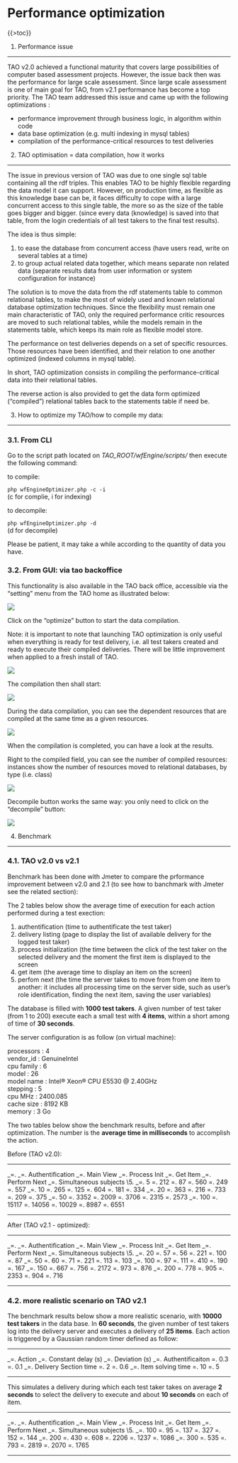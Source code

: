 <!--
parent:
    title: Administrator_Guide
author:
    - 'Somsack Sipasseuth'
created_at: '2011-06-22 11:25:02'
updated_at: '2011-09-28 13:22:25'
tags:
    - 'Administrator Guide'
-->

Performance optimization
========================

{{\>toc}}

1. Performance issue
--------------------

TAO v2.0 achieved a functional maturity that covers large possibilities of computer based assessment projects. However, the issue back then was the performance for large scale assessment. Since large scale assessment is one of main goal for TAO, from v2.1 performance has become a top priority. The TAO team addressed this issue and came up with the following optimizations :

-   performance improvement through business logic, in algorithm within code
-   data base optimization (e.g. multi indexing in mysql tables)
-   compilation of the performance-critical resources to test deliveries

2. TAO optimisation = data compilation, how it works
----------------------------------------------------

The issue in previous version of TAO was due to one single sql table containing all the rdf triples. This enables TAO to be highly flexible regarding the data model it can support. However, on production time, as flexible as this knowledge base can be, it faces difficulty to cope with a large concurrent access to this single table, the more so as the size of the table goes bigger and bigger. (since every data (knowledge) is saved into that table, from the login credentials of all test takers to the final test results).<br/>

The idea is thus simple:

1.  to ease the database from concurrent access (have users read, write on several tables at a time)
2.  to group actual related data together, which means separate non related data (separate results data from user information or system configuration for instance)

The solution is to move the data from the rdf statements table to common relational tables, to make the most of widely used and known relational database optimization techniques. Since the flexibility must remain one main characteristic of TAO, only the required performance critic resources are moved to such relational tables, while the models remain in the statements table, which keeps its main role as flexible model store.<br/>

The performance on test deliveries depends on a set of specific resources. Those resources have been identified, and their relation to one another optimized (indexed columns in mysql table).

In short, TAO optimization consists in compiling the performance-critical data into their relational tables.

The reverse action is also provided to get the data form optimized (“compiled”) relational tables back to the statements table if need be.

3. How to optimize my TAO/how to compile my data:
-------------------------------------------------

### 3.1. From CLI

Go to the script path located on *TAO\_ROOT/wfEngine/scripts/* then execute the following command:<br/>

to compile:<br/>

`php wfEngineOptimizer.php -c -i`\
(c for complie, i for indexing)

to decompile:<br/>

`php wfEngineOptimizer.php -d`\
(d for decompile)

Please be patient, it may take a while according to the quantity of data you have.

### 3.2. From GUI: via tao backoffice

This functionality is also available in the TAO back office, accessible via the “setting” menu from the TAO home as illustrated below:<br/>

![](../resources/perf_opt_setting.png)

Click on the “optimize” button to start the data compilation.

Note: it is important to note that launching TAO optimization is only useful when everything is ready for test delivery, i.e. all test takers created and ready to execute their compiled deliveries. There will be little improvement when applied to a fresh install of TAO.

![](../resources/perf_opt_compile_button.png)

The compilation then shall start:

![](../resources/perf_opt_compiling.png)

During the data compilation, you can see the dependent resources that are compiled at the same time as a given resources.

![](../resources/perf_opt_compiling_related.png)

When the compilation is completed, you can have a look at the results.<br/>

Right to the compiled field, you can see the number of compiled resources: instances show the number of resources moved to relational databases, by type (i.e. class)

![](../resources/perf_opt_compile_success.png)

Decompile button works the same way: you only need to click on the “decompile” button:

![](../resources/perf_opt_decompiling.png)

4. Benchmark
------------

### 4.1. TAO v2.0 vs v2.1

Benchmark has been done with Jmeter to compare the prformance improvement between v2.0 and 2.1 (to see how to banchmark with Jmeter see the related section):

The 2 tables below show the average time of execution for each action performed during a test exection:

1.  authentification (time to authentificate the test taker)
2.  delivery listing (page to display the list of available delivery for the logged test taker)
3.  process initialization (the time between the click of the test taker on the selected delivery and the moment the first item is displayed to the screen
4.  get item (the average time to display an item on the screen)
5.  perfom next (the time the server takes to move from from one item to another: it includes all processing time on the server side, such as user’s role identification, finding the next item, saving the user variables)

The database is filled with **1000 test takers**. A given number of test taker (from 1 to 200) execute each a small test with **4 items**, within a short among of time of **30 seconds**.

The server configuration is as follow (on virtual machine):<br/>

processors : 4\
vendor\_id : GenuineIntel\
cpu family : 6\
model : 26\
model name : Intel® Xeon® CPU E5530 @ 2.40GHz\
stepping : 5\
cpu MHz : 2400.085\
cache size : 8192 KB\
memory : 3 Go

The two tables below show the benchmark results, before and after optimization. The number is the **average time in milliseconds** to accomplish the action.

Before (TAO v2.0):

  ---------------------------- ----------------------- ---------------- ------------------- --------------- -------------------
  \_=.                         \_=. Authentification   \_=. Main View   \_=. Process Init   \_=. Get Item   \_=. Perform Next
  \_=. Simultaneous subjects   \\5.
  \_=. 5                       =. 212                  =. 87            =. 560              =. 249          =. 557
  \_=. 10                      =. 265                  =. 125           =. 604              =. 181          =. 334
  \_=. 20                      =. 363                  =. 216           =. 733              =. 209          =. 375
  \_=. 50                      =. 3352                 =. 2009          =. 3706             =. 2315         =. 2573
  \_=. 100                     =. 15117                =. 14056         =. 10029            =. 8987         =. 6551
  ---------------------------- ----------------------- ---------------- ------------------- --------------- -------------------

After (TAO v2.1 - optimized):

  ---------------------------- ----------------------- ---------------- ------------------- --------------- -------------------
  \_=.                         \_=. Authentification   \_=. Main View   \_=. Process Init   \_=. Get Item   \_=. Perform Next
  \_=. Simultaneous subjects   \\5.
  \_=. 20                      =. 57                   =. 56            =. 221              =. 100          =. 87
  \_=. 50                      =. 60                   =. 71            =. 221              =. 113          =. 103
  \_=. 100                     =. 97                   =. 111           =. 410              =. 190          =. 167
  \_=. 150                     =. 667                  =. 756           =. 2172             =. 973          =. 876
  \_=. 200                     =. 778                  =. 905           =. 2353             =. 904          =. 716
  ---------------------------- ----------------------- ---------------- ------------------- --------------- -------------------

### 4.2. more realistic scenario on TAO v2.1

The benchmark results below show a more realistic scenario, with **10000 test takers** in the data base. In **60 seconds**, the given number of test takers log into the delivery server and executes a delivery of **25 items**. Each action is triggered by a Gaussian random timer defined as follow:

  ---------------------------- ------------------------- --------------------
  \_=. Action                  \_=. Constant delay (s)   \_=. Deviation (s)
  \_=. Authentificaiton        =. 0.3                    =. 0.1
  \_=. Delivery Section time   =. 2                      =. 0.6
  \_=. Item solving time       =. 10                     =. 5
  ---------------------------- ------------------------- --------------------

This simulates a delivery during which each test taker takes on average **2 seconds** to select the delivery to execute and about **10 seconds** on each of item.

  ---------------------------- ----------------------- ---------------- ------------------- --------------- -------------------
  \_=.                         \_=. Authentification   \_=. Main View   \_=. Process Init   \_=. Get Item   \_=. Perform Next
  \_=. Simultaneous subjects   \\5.
  \_=. 100                     =. 95                   =. 137           =. 327              =. 152          =. 144
  \_=. 200                     =. 430                  =. 608           =. 2206             =. 1237         =. 1086
  \_=. 300                     =. 535                  =. 793           =. 2819             =. 2070         =. 1765
  ---------------------------- ----------------------- ---------------- ------------------- --------------- -------------------


